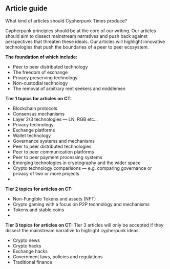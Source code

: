 ## Article guide
What kind of articles should Cypherpunk Times produce? 

Cypherpunk principles should be at the core of our writing. Our articles should aim to dissect mainstream narratives and push back against perspectives that threaten these ideals. Our articles will highlight innovative technologies that push the boundaries of a peer to peer ecosystem.

**The foundation of which include:**
* Peer to peer distributed technology
* The freedom of exchange
* Privacy preserving technology
* Non-custodial technology
* The removal of arbitrary rent seekers and middlemen

**Tier 1 topics for articles on CT:**
* Blockchain protocols
* Consensus mechanisms
* Layer 2/3 technologies — LN, RGB etc…
* Privacy technology
* Exchange platforms
* Wallet technology
* Governance systems and mechanisms 
* Peer to peer distributed technologies
* Peer to peer communication platforms
* Peer to peer payment processing systems
* Emerging technologies in cryptography and the wider space
* Crypto technology comparisons — e.g. comparing governance or privacy of two or more projects
* 

**Tier 2 topics for articles on CT:**
* Non-Fungible Tokens and assets (NFT)
* Crypto gaming with a focus on P2P technology and mechanisms 
* Tokens and stable coins
* 

**Tier 3 topics for articles on CT:**
Tier 3 articles will only be accepted if they dissect the mainstream narrative to highlight cypherpunk ideas.
* Crypto news 
* Crypto hacks
* Exchange hacks
* Government laws, policies and regulations
* Traditional finance 

